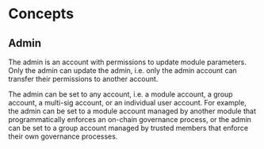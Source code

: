 # Concepts

## Admin

The admin is an account with permissions to update module parameters. Only the admin can update the admin, i.e. only the admin account can transfer their permissions to another account.

The admin can be set to any account, i.e. a module account, a group account, a multi-sig account, or an individual user account. For example, the admin can be set to a module account managed by another module that programmatically enforces an on-chain governance process, or the admin can be set to a group account managed by trusted members that enforce their own governance processes.
